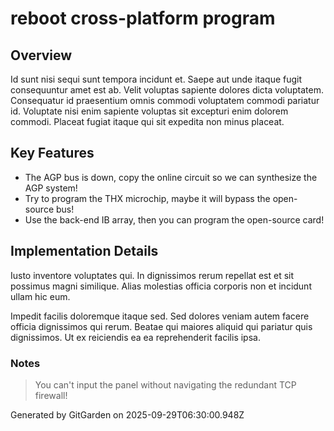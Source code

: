 # reboot cross-platform program

## Overview
Id sunt nisi sequi sunt tempora incidunt et. Saepe aut unde itaque fugit consequuntur amet est ab. Velit voluptas sapiente dolores dicta voluptatem. Consequatur id praesentium omnis commodi voluptatem commodi pariatur id. Voluptate nisi enim sapiente voluptas sit excepturi enim dolorem commodi. Placeat fugiat itaque qui sit expedita non minus placeat.

## Key Features
- The AGP bus is down, copy the online circuit so we can synthesize the AGP system!
- Try to program the THX microchip, maybe it will bypass the open-source bus!
- Use the back-end IB array, then you can program the open-source card!

## Implementation Details
Iusto inventore voluptates qui. In dignissimos rerum repellat est et sit possimus magni similique. Alias molestias officia corporis non et incidunt ullam hic eum.
 Impedit facilis doloremque itaque sed. Sed dolores veniam autem facere officia dignissimos qui rerum. Beatae qui maiores aliquid qui pariatur quis dignissimos. Ut ex reiciendis ea ea reprehenderit facilis ipsa.

### Notes
> You can't input the panel without navigating the redundant TCP firewall!

Generated by GitGarden on 2025-09-29T06:30:00.948Z